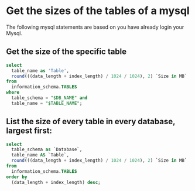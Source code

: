 # Get the sizes of the tables of a mysql

The following mysql statements are based on you have already login your Mysql.

## Get the size of the specific table

```sql
select
  table_name as 'Table',
  round(((data_length + index_length) / 1024 / 1024), 2) `Size in MB`
from
  information_schema.TABLES
where
  table_schema = "$DB_NAME" and 
  table_name = "$TABLE_NAME";
```

## List the size of every table in every database, largest first:

```sql
select 
  table_schema as `Database`, 
  table_name AS `Table`, 
  round(((data_length + index_length) / 1024 / 1024), 2) `Size in MB` 
from
  information_schema.TABLES 
order by 
  (data_length + index_length) desc;
```
